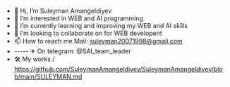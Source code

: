 - 👋 Hi, I’m Suleyman Amangeldiyev
- 👀 I’m interested in WEB and AI programming
- 🌱 I’m currently learning and improving my WEB and AI skills 
- 💞️ I’m looking to collaborate on for WEB developent
- 📫 How to reach me Mail: suleyman20071998@gmail.com
- ----- ✈ On telegram: @SAI_team_leader
- 🛠  My works /  https://github.com/SuleymanAmangeldiyev/SuleymanAmangeldiyev/blob/main/SULEYMAN.md 

<!---
SuleymanAmangeldiyev/SuleymanAmangeldiyev is a ✨ special ✨ repository because its `README.md` (this file) appears on your GitHub profile.
You can click the Preview link to take a look at your changes.
--->
